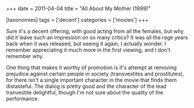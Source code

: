 +++
date = 2011-04-04
title = "All About My Mother (1999)"

[taxonomies]
tags = ['decent']
categories = ['movies']
+++

Sure it\'s a decent offering, with good acting from all the females, but
why did it leave such an impression on so many critics? It was all the
rage years back when it was released, but seeing it again, I actually
wonder. I remember appreciating it much more in the first viewing, and I
don\'t remember why.

One thing that makes it worthy of promotion is it\'s attempt at removing
prejudice against certain people in society (transvestites and
prostitutes), for there isn\'t a single important character in the movie
that finds them distasteful. The dialog is pretty good and the character
of the lead tranvestite delightful, though I\'m not sure about the
quality of the performance.
